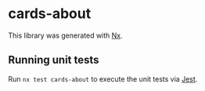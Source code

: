 # cards-about

This library was generated with [Nx](https://nx.dev).

## Running unit tests

Run `nx test cards-about` to execute the unit tests via [Jest](https://jestjs.io).

